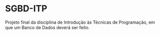 # SGBD-ITP
Projeto final da disciplina de Introdução às Técnicas de Programação, em que um Banco de Dados deverá ser feito.
